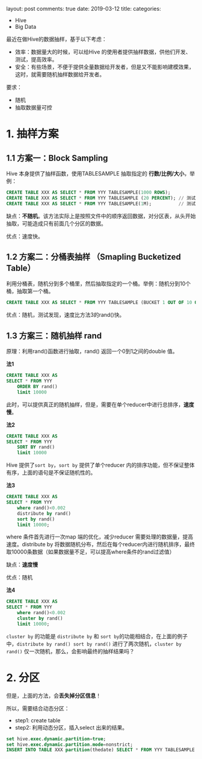 layout: post
comments: true
date: 2019-03-12
title: 
categories:  
- Hive
- Big Data

最近在做Hive的数据抽样，基于以下考虑：

* 效率：数据量大的时候，可以给Hive 的使用者提供抽样数据，供他们开发、测试，提高效率。
* 安全：有些场景，不便于提供全量数据给开发者，但是又不能影响建模效果，这时，就需要随机抽样数据给开发者。

要求： 

- 随机 
- 抽取数据量可控 

# 1. 抽样方案

## 1.1 方案一：Block Sampling

Hive 本身提供了抽样函数，使用TABLESAMPLE 抽取指定的 **行数/比例/大小**，举例：

```sql
CREATE TABLE XXX AS SELECT * FROM YYY TABLESAMPLE(1000 ROWS);
CREATE TABLE XXX AS SELECT * FROM YYY TABLESAMPLE (20 PERCENT); // 测试未生效
CREATE TABLE XXX AS SELECT * FROM YYY TABLESAMPLE(1M);          // 测试未生效
```

缺点：**不随机**。该方法实际上是按照文件中的顺序返回数据，对分区表，从头开始抽取，可能造成只有前面几个分区的数据。

优点：速度快。

## 1.2 方案二：分桶表抽样 （Smapling Bucketized Table）

利用分桶表，随机分到多个桶里，然后抽取指定的一个桶。举例：随机分到10个桶，抽取第一个桶。

```sql
CREATE TABLE XXX AS SELECT * FROM YYY TABLESAMPLE (BUCKET 1 OUT OF 10 ON rand());
```

优点：随机，测试发现，速度比方法3的rand()快。

## 1.3 方案三：随机抽样 rand

原理：利用rand()函数进行抽取，rand() 返回一个0到1之间的double 值。

**法1**

```sql
CREATE TABLE XXX AS 
SELECT * FROM YYY 
	ORDER BY rand() 
	limit 10000
```

此时，可以提供真正的随机抽样，但是，需要在单个reducer中进行总排序，**速度慢**。

**法2**

```sql
CREATE TABLE XXX AS 
SELECT * FROM YYY 
	SORT BY rand() 
	limit 10000
```

Hive 提供了`sort by`，`sort by` 提供了单个reducer 内的排序功能，但不保证整体有序，上面的语句是不保证随机性的。

**法3**

```sql
CREATE TABLE XXX AS 
SELECT * FROM YYY 
	where rand()<0.002 
	distribute by rand() 
	sort by rand() 
	limit 10000;
```

where 条件首先进行一次map 端的优化，减少reducer 需要处理的数据量，提高速度。distribute by 将数据随机分布，然后在每个reducer内进行随机排序，最终取10000条数据（如果数据量不足，可以提高where条件的rand过滤值）

缺点：**速度慢**

优点：随机

**法4**

```sql
CREATE TABLE XXX AS 
SELECT * FROM YYY 
	where rand()<0.002 
	cluster by rand() 
	limit 10000;
```

`cluster by` 的功能是 `distribute by` 和 `sort by`的功能相结合，在上面的例子中，`distribute by rand() sort by rand()` 进行了两次随机，`cluster by rand()` 仅一次随机，那么，会影响最终的抽样结果吗？

# 2. 分区

但是，上面的方法，会**丢失掉分区信息**！

所以，需要结合动态分区：

* step1: create table
* step2: 利用动态分区，插入select 出来的结果。

```sql
set hive.exec.dynamic.partition=true;
set hive.exec.dynamic.partition.mode=nonstrict;
INSERT INTO TABLE XXX partition(thedate) SELECT * FROM YYY TABLESAMPLE (BUCKET 1 OUT OF 10 ON rand()); 
```

